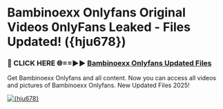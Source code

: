 # Bambinoexx Onlyfans Original Videos 0nlyFans Leaked - Files Updated! ({hju678})

<h3>🔴 CLICK HERE 🌐==►► <a href="https://tinyurl.com/ms9xzufz" rel="nofollow">Bambinoexx Onlyfans Updated Files</a></h3>

Get Bambinoexx Onlyfans and all content. Now you can access all videos and pictures of Bambinoexx Onlyfans. New Updated Files 2025!

[![{hju678}](https://i.imgur.com/PQ7UWWw.gif)](https://tinyurl.com/ms9xzufz)